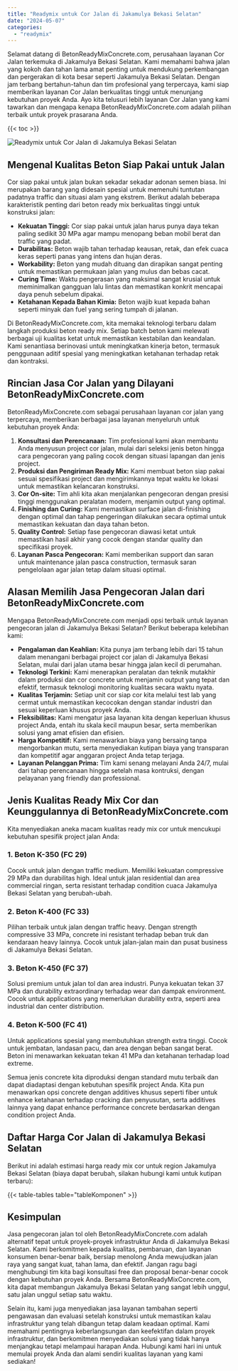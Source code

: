 ```yaml
---
title: "Readymix untuk Cor Jalan di Jakamulya Bekasi Selatan"
date: "2024-05-07"
categories: 
  - "readymix"
---
```


Selamat datang di BetonReadyMixConcrete.com, perusahaan layanan Cor Jalan terkemuka di Jakamulya Bekasi Selatan. Kami memahami bahwa jalan yang kokoh dan tahan lama amat penting untuk mendukung perkembangan dan pergerakan di kota besar seperti Jakamulya Bekasi Selatan. Dengan jam terbang bertahun-tahun dan tim profesional yang terpercaya, kami siap memberikan layanan Cor Jalan berkualitas tinggi untuk menunjang kebutuhan proyek Anda. Ayo kita telusuri lebih layanan Cor Jalan yang kami tawarkan dan mengapa kenapa BetonReadyMixConcrete.com adalah pilihan terbaik untuk proyek prasarana Anda.

{{< toc >}}

![Readymix untuk Cor Jalan di Jakamulya Bekasi Selatan](https://betoncor8.github.io/cor/harga-beton-readymix-concrete%20(5).png)

## Mengenal Kualitas Beton Siap Pakai untuk Jalan

Cor siap pakai untuk jalan bukan sekadar sekadar adonan semen biasa. Ini merupakan barang yang didesain spesial untuk memenuhi tuntutan padatnya traffic dan situasi alam yang ekstrem. Berikut adalah beberapa karakteristik penting dari beton ready mix berkualitas tinggi untuk konstruksi jalan:

- **Kekuatan Tinggi:** Cor siap pakai untuk jalan harus punya daya tekan paling sedikit 30 MPa agar mampu menopang beban mobil berat dan traffic yang padat.
- **Durabilitas:** Beton wajib tahan terhadap keausan, retak, dan efek cuaca keras seperti panas yang intens dan hujan deras.
- **Workability:** Beton yang mudah dituang dan dirapikan sangat penting untuk memastikan permukaan jalan yang mulus dan bebas cacat.
- **Curing Time:** Waktu pengerasan yang maksimal sangat krusial untuk meminimalkan gangguan lalu lintas dan memastikan konkrit mencapai daya penuh sebelum dipakai.
- **Ketahanan Kepada Bahan Kimia:** Beton wajib kuat kepada bahan seperti minyak dan fuel yang sering tumpah di jalanan.

Di BetonReadyMixConcrete.com, kita memakai teknologi terbaru dalam langkah produksi beton ready mix. Setiap batch beton kami melewati berbagai uji kualitas ketat untuk memastikan kestabilan dan keandalan. Kami senantiasa berinovasi untuk meningkatkan kinerja beton, termasuk penggunaan aditif spesial yang meningkatkan ketahanan terhadap retak dan kontraksi.

## Rincian Jasa Cor Jalan yang Dilayani BetonReadyMixConcrete.com

BetonReadyMixConcrete.com sebagai perusahaan layanan cor jalan yang terpercaya, memberikan berbagai jasa layanan menyeluruh untuk kebutuhan proyek Anda:

1. **Konsultasi dan Perencanaan:** Tim profesional kami akan membantu Anda menyusun project cor jalan, mulai dari seleksi jenis beton hingga cara pengecoran yang paling cocok dengan situasi lapangan dan jenis project.
2. **Produksi dan Pengiriman Ready Mix:** Kami membuat beton siap pakai sesuai spesifikasi project dan mengirimkannya tepat waktu ke lokasi untuk memastikan kelancaran konstruksi.
3. **Cor On-site:** Tim ahli kita akan menjalankan pengecoran dengan presisi tinggi menggunakan peralatan modern, menjamin output yang optimal.
4. **Finishing dan Curing:** Kami memastikan surface jalan di-finishing dengan optimal dan tahap pengeringan dilakukan secara optimal untuk memastikan kekuatan dan daya tahan beton.
5. **Quality Control:** Setiap fase pengecoran diawasi ketat untuk memastikan hasil akhir yang cocok dengan standar quality dan specifikasi proyek.
6. **Layanan Pasca Pengecoran:** Kami memberikan support dan saran untuk maintenance jalan pasca construction, termasuk saran pengelolaan agar jalan tetap dalam situasi optimal.

## Alasan Memilih Jasa Pengecoran Jalan dari BetonReadyMixConcrete.com

Mengapa BetonReadyMixConcrete.com menjadi opsi terbaik untuk layanan pengecoran jalan di Jakamulya Bekasi Selatan? Berikut beberapa kelebihan kami:

- **Pengalaman dan Keahlian:** Kita punya jam terbang lebih dari 15 tahun dalam menangani berbagai project cor jalan di Jakamulya Bekasi Selatan, mulai dari jalan utama besar hingga jalan kecil di perumahan.
- **Teknologi Terkini:** Kami menerapkan peralatan dan teknik mutakhir dalam produksi dan cor concrete untuk menjamin output yang tepat dan efektif, termasuk teknologi monitoring kualitas secara waktu nyata.
- **Kualitas Terjamin:** Setiap unit cor siap cor kita melalui test lab yang cermat untuk memastikan kecocokan dengan standar industri dan sesuai keperluan khusus proyek Anda.
- **Fleksibilitas:** Kami mengatur jasa layanan kita dengan keperluan khusus project Anda, entah itu skala kecil maupun besar, serta memberikan solusi yang amat efisien dan efisien.
- **Harga Kompetitif:** Kami menawarkan biaya yang bersaing tanpa mengorbankan mutu, serta menyediakan kutipan biaya yang transparan dan kompetitif agar anggaran project Anda tetap terjaga.
- **Layanan Pelanggan Prima:** Tim kami senang melayani Anda 24/7, mulai dari tahap perencanaan hingga setelah masa kontruksi, dengan pelayanan yang friendly dan professional.

## Jenis Kualitas Ready Mix Cor dan Keunggulannya di BetonReadyMixConcrete.com

Kita menyediakan aneka macam kualitas ready mix cor untuk mencukupi kebutuhan spesifik project jalan Anda:

### 1\. Beton K-350 (FC 29)

Cocok untuk jalan dengan traffic medium. Memiliki kekuatan compressive 29 MPa dan durabilitas high. Ideal untuk jalan residential dan area commercial ringan, serta resistant terhadap condition cuaca Jakamulya Bekasi Selatan yang berubah-ubah.

### 2\. Beton K-400 (FC 33)

Pilihan terbaik untuk jalan dengan traffic heavy. Dengan strength compressive 33 MPa, concrete ini resistant terhadap beban truk dan kendaraan heavy lainnya. Cocok untuk jalan-jalan main dan pusat business di Jakamulya Bekasi Selatan.

### 3\. Beton K-450 (FC 37)

Solusi premium untuk jalan tol dan area industri. Punya kekuatan tekan 37 MPa dan durability extraordinary terhadap wear dan dampak environment. Cocok untuk applications yang memerlukan durability extra, seperti area industrial dan center distribution.

### 4\. Beton K-500 (FC 41)

Untuk applications spesial yang membutuhkan strength extra tinggi. Cocok untuk jembatan, landasan pacu, dan area dengan beban sangat berat. Beton ini menawarkan kekuatan tekan 41 MPa dan ketahanan terhadap load extreme.

Semua jenis concrete kita diproduksi dengan standard mutu terbaik dan dapat diadaptasi dengan kebutuhan spesifik project Anda. Kita pun menawarkan opsi concrete dengan additives khusus seperti fiber untuk enhance ketahanan terhadap cracking dan penyusutan, serta additives lainnya yang dapat enhance performance concrete berdasarkan dengan condition project Anda.

## Daftar Harga Cor Jalan di Jakamulya Bekasi Selatan

Berikut ini adalah estimasi harga ready mix cor untuk region Jakamulya Bekasi Selatan (biaya dapat berubah, silakan hubungi kami untuk kutipan terbaru):

{{< table-tables table="tableKomponen" >}}

## Kesimpulan

Jasa pengecoran jalan tol oleh BetonReadyMixConcrete.com adalah alternatif tepat untuk proyek-proyek infrastruktur Anda di Jakamulya Bekasi Selatan. Kami berkomitmen kepada kualitas, pembaruan, dan layanan konsumen benar-benar baik, bersiap menolong Anda mewujudkan jalan raya yang sangat kuat, tahan lama, dan efektif. Jangan ragu bagi menghubungi tim kita bagi konsultasi free dan proposal benar-benar cocok dengan kebutuhan proyek Anda. Bersama BetonReadyMixConcrete.com, kita dapat membangun Jakamulya Bekasi Selatan yang sangat lebih unggul, satu jalan unggul setiap satu waktu.

Selain itu, kami juga menyediakan jasa layanan tambahan seperti pengawasan dan evaluasi setelah konstruksi untuk memastikan kalau infrastruktur yang telah dibangun tetap dalam keadaan optimal. Kami memahami pentingnya keberlangsungan dan keefektifan dalam proyek infrastruktur, dan berkomitmen menyediakan solusi yang tidak hanya menjangkau tetapi melampaui harapan Anda. Hubungi kami hari ini untuk memulai proyek Anda dan alami sendiri kualitas layanan yang kami sediakan!
